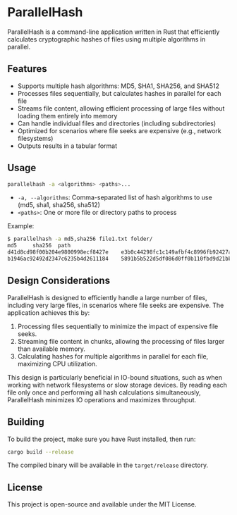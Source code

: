 # ParallelHash

ParallelHash is a command-line application written in Rust that efficiently calculates cryptographic hashes of files using multiple algorithms in parallel.

## Features

- Supports multiple hash algorithms: MD5, SHA1, SHA256, and SHA512
- Processes files sequentially, but calculates hashes in parallel for each file
- Streams file content, allowing efficient processing of large files without loading them entirely into memory
- Can handle individual files and directories (including subdirectories)
- Optimized for scenarios where file seeks are expensive (e.g., network filesystems)
- Outputs results in a tabular format

## Usage

```bash
parallelhash -a <algorithms> <paths>...
```

- `-a, --algorithms`: Comma-separated list of hash algorithms to use (md5, sha1, sha256, sha512)
- `<paths>`: One or more file or directory paths to process

Example:

```bash
$ parallelhash -a md5,sha256 file1.txt folder/
md5     sha256  path
d41d8cd98f00b204e9800998ecf8427e    e3b0c44298fc1c149afbf4c8996fb92427ae41e4649b934ca495991b7852b855    file1.txt
b1946ac92492d2347c6235b4d2611184    5891b5b522d5df086d0ff0b110fbd9d21bb4fc7163af34d08286a2e846f6be03    folder/file2.txt
```

## Design Considerations

ParallelHash is designed to efficiently handle a large number of files, including very large files, in scenarios where file seeks are expensive. The application achieves this by:

1. Processing files sequentially to minimize the impact of expensive file seeks.
2. Streaming file content in chunks, allowing the processing of files larger than available memory.
3. Calculating hashes for multiple algorithms in parallel for each file, maximizing CPU utilization.

This design is particularly beneficial in IO-bound situations, such as when working with network filesystems or slow storage devices. By reading each file only once and performing all hash calculations simultaneously, ParallelHash minimizes IO operations and maximizes throughput.

## Building

To build the project, make sure you have Rust installed, then run:

```bash
cargo build --release
```

The compiled binary will be available in the `target/release` directory.

## License

This project is open-source and available under the MIT License.
